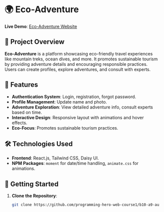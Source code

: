 # 🌍 Eco-Adventure  

**Live Demo**: [Eco-Adventure Website](https://eco-adventure-experience-6f026.web.app/)

## 📜 Project Overview  
**Eco-Adventure** is a platform showcasing eco-friendly travel experiences like mountain treks, ocean dives, and more. It promotes sustainable tourism by providing adventure details and encouraging responsible practices. Users can create profiles, explore adventures, and consult with experts.

## 🚀 Features  
- **Authentication System**: Login, registration, forgot password.  
- **Profile Management**: Update name and photo.  
- **Adventure Exploration**: View detailed adventure info, consult experts based on time.  
- **Interactive Design**: Responsive layout with animations and hover effects.  
- **Eco-Focus**: Promotes sustainable tourism practices.

## 🛠️ Technologies Used  
- **Frontend**: React.js, Tailwind CSS, Daisy UI.  
- **NPM Packages**: `moment` for date/time handling, `animate.css` for animations.  

## 🛴 Getting Started  
1. **Clone the Repository**:  
   ```bash
   git clone https://github.com/programming-hero-web-course1/b10-a9-authentication-khairul1036
